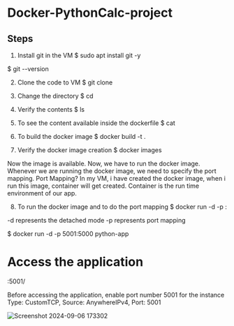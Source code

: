 # Docker-PythonCalc-project


Steps
----------
1. Install git in the VM
$ sudo apt install git -y

$ git --version

2. Clone the code to VM
$ git clone 

3. Change the directory
$ cd <DirectoryName>

4. Verify the contents
$ ls

5. To see the content available inside the dockerfile
$ cat <DockerfileName>

6. To build the docker image
$ docker build -t <ImageName> .

7. Verify the docker image creation
$ docker images

Now the image is available. Now, we have to run the docker image. Whenever we are running the docker image, we need to specify the port mapping.
Port Mapping?
In my VM, i have created the docker image, when i run this image, container will get created. Container is the run time environment of our app.

8. To run the docker image and to do the port mapping
$ docker run -d -p <HostPortNumber>:<ContainerPortNumber> <ImageName>

 -d represents the detached mode
 -p represents port mapping

$ docker run -d -p 5001:5000 python-app

# Access the application
<PublicIPofVM>:5001/

Before accessing the application, enable port number 5001 for the instance
Type: CustomTCP, Source: AnywhereIPv4, Port: 5001

![Screenshot 2024-09-06 173302](https://github.com/user-attachments/assets/fe6081d6-97a1-480d-9354-f0dca2219a2c)
